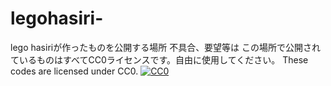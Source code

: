 # legohasiri-
lego hasiriが作ったものを公開する場所
不具合、要望等は
この場所で公開されているものはすべてCC0ライセンスです。自由に使用してください。
These codes are licensed under CC0.
[![CC0](https://mirrors.creativecommons.org/presskit/buttons/88x31/svg/cc-zero.svg "CC0")](http://creativecommons.org/publicdomain/zero/1.0/deed.ja)

